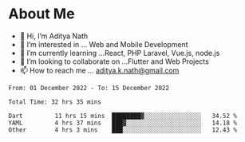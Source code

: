 # About Me

- 👋 Hi, I’m Aditya Nath
- 👀 I’m interested in ... Web and Mobile Development
- 🌱 I’m currently learning ...React, PHP Laravel, Vue.js, node.js
- 💞️ I’m looking to collaborate on ...Flutter and Web Projects
- 📫 How to reach me ... aditya.k.nath@gmail.com

<!--START_SECTION:waka-->

```text
From: 01 December 2022 - To: 15 December 2022

Total Time: 32 hrs 35 mins

Dart         11 hrs 15 mins  ████████▓░░░░░░░░░░░░░░░░   34.52 %
YAML         4 hrs 37 mins   ███▓░░░░░░░░░░░░░░░░░░░░░   14.18 %
Other        4 hrs 3 mins    ███░░░░░░░░░░░░░░░░░░░░░░   12.43 %
```

<!--END_SECTION:waka-->

<!---
kronosking007/kronosking007 is a ✨ special ✨ repository because its `README.md` (this file) appears on your GitHub profile.
You can click the Preview link to take a look at your changes.
--->
